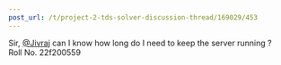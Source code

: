```yaml
---
post_url: /t/project-2-tds-solver-discussion-thread/169029/453
---
```

Sir, [@Jivraj](/u/jivraj) can I know how long do I need to keep the server running ?  
Roll No. 22f200559